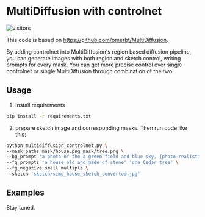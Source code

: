 # MultiDiffusion with controlnet

![visitors](https://visitor-badge.laobi.icu/badge?page_id=xiwen1/MultiDiffusion_with_controlnet)

This code is based on https://github.com/omerbt/MultiDiffusion. 

By adding controlnet into MultiDiffusion's region based diffusion pipeline, you can generate images with both region and sketch control, writing prompts for every mask. You can get more precise control over single controlnet or single MultiDiffusion through combination of the two.

## Usage
1. install requirements
```bash
pip install -r requirements.txt
```
2. prepare sketch image and corresponding masks. Then run code like this:
```bash
python multidiffusion_controlnet.py \
--mask_paths mask/house.png mask/tree.png \
--bg_prompt 'a photo of the a green field and blue sky, {photo-realistic}' \
--fg_prompts 'a house old and made of stone' 'one Cedar tree' \
--fg_negative small multiple \
--sketch 'sketch/simp_house_sketch_converted.jpg'
```

## Examples
Stay tuned.
